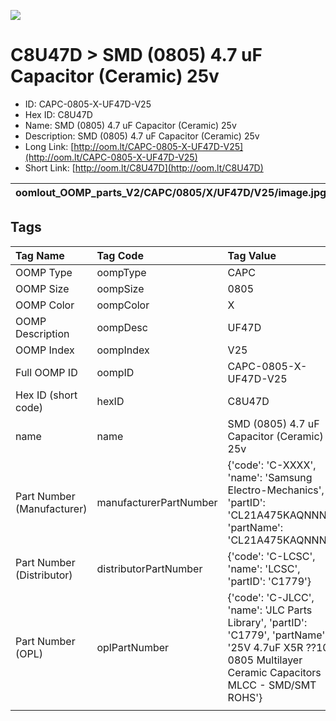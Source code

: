 


  
![][im]
# C8U47D > SMD (0805) 4.7 uF Capacitor (Ceramic) 25v

- ID: CAPC-0805-X-UF47D-V25
- Hex ID: C8U47D
- Name: SMD (0805) 4.7 uF Capacitor (Ceramic) 25v
- Description: SMD (0805) 4.7 uF Capacitor (Ceramic) 25v
- Long Link: [http://oom.lt/CAPC-0805-X-UF47D-V25](http://oom.lt/CAPC-0805-X-UF47D-V25)
- Short Link: [http://oom.lt/C8U47D](http://oom.lt/C8U47D)
  

|oomlout_OOMP_parts_V2/CAPC/0805/X/UF47D/V25/image.jpg||||
| :---: | :---: | :---: | :---: |

## Tags
  

|Tag Name|Tag Code|Tag Value|
| :--- | :--- | :--- |
|OOMP Type|oompType|CAPC|
|OOMP Size|oompSize|0805|
|OOMP Color|oompColor|X|
|OOMP Description|oompDesc|UF47D|
|OOMP Index|oompIndex|V25|
|Full OOMP ID|oompID|CAPC-0805-X-UF47D-V25|
|Hex ID (short code)|hexID|C8U47D|
|name|name|SMD (0805) 4.7 uF Capacitor (Ceramic) 25v|
|Part Number (Manufacturer)|manufacturerPartNumber|{'code': 'C-XXXX', 'name': 'Samsung Electro-Mechanics', 'partID': 'CL21A475KAQNNNE', 'partName': 'CL21A475KAQNNNE'}|
|Part Number (Distributor)|distributorPartNumber|{'code': 'C-LCSC', 'name': 'LCSC', 'partID': 'C1779'}|
|Part Number (OPL)|oplPartNumber|{'code': 'C-JLCC', 'name': 'JLC Parts Library', 'partID': 'C1779', 'partName': '25V 4.7uF X5R ??10% 0805  Multilayer Ceramic Capacitors MLCC - SMD/SMT ROHS'}|
||||



[im]: CAPC/0805/X/UF47D/V25/image_450.jpg
